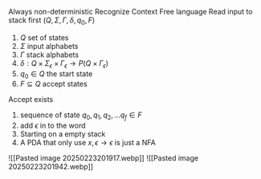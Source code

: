 Always non-deterministic
Recognize Context Free language
Read input to stack first
$(Q,\Sigma, \Gamma,\delta,q_{0},F)$ 
1. $Q$ set of states
2. $\Sigma$ input alphabets
3. $\Gamma$ stack alphabets 
4. $\delta:Q \times\Sigma_{\epsilon}\times\Gamma_{\epsilon} \to P(Q\times\Gamma_{\epsilon})$ 
5. $q_{0} \in Q$ the start state
6. $F \subseteq Q$ accept states 

Accept exists
1. sequence of state $q_{0},q_{1},q_{2},\dots q_{f} \in F$ 
2. add $\epsilon$ in to the word
3. Starting on a empty stack  
4. A PDA that only use $x,\epsilon\to\epsilon$ is just a NFA

![[Pasted image 20250223201917.webp]]
![[Pasted image 20250223201942.webp]]